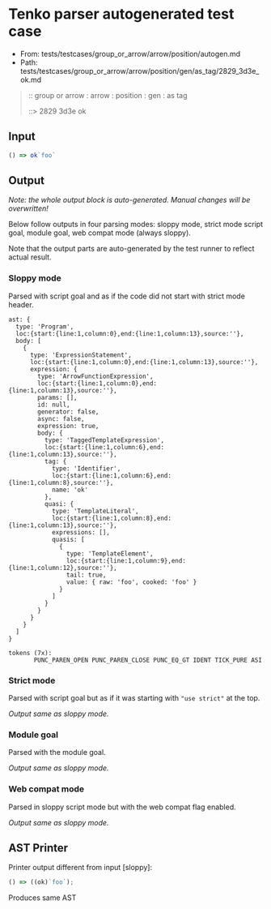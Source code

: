# Tenko parser autogenerated test case

- From: tests/testcases/group_or_arrow/arrow/position/autogen.md
- Path: tests/testcases/group_or_arrow/arrow/position/gen/as_tag/2829_3d3e_ok.md

> :: group or arrow : arrow : position : gen : as tag
>
> ::> 2829 3d3e ok

## Input


`````js
() => ok`foo`
`````

## Output

_Note: the whole output block is auto-generated. Manual changes will be overwritten!_

Below follow outputs in four parsing modes: sloppy mode, strict mode script goal, module goal, web compat mode (always sloppy).

Note that the output parts are auto-generated by the test runner to reflect actual result.

### Sloppy mode

Parsed with script goal and as if the code did not start with strict mode header.

`````
ast: {
  type: 'Program',
  loc:{start:{line:1,column:0},end:{line:1,column:13},source:''},
  body: [
    {
      type: 'ExpressionStatement',
      loc:{start:{line:1,column:0},end:{line:1,column:13},source:''},
      expression: {
        type: 'ArrowFunctionExpression',
        loc:{start:{line:1,column:0},end:{line:1,column:13},source:''},
        params: [],
        id: null,
        generator: false,
        async: false,
        expression: true,
        body: {
          type: 'TaggedTemplateExpression',
          loc:{start:{line:1,column:6},end:{line:1,column:13},source:''},
          tag: {
            type: 'Identifier',
            loc:{start:{line:1,column:6},end:{line:1,column:8},source:''},
            name: 'ok'
          },
          quasi: {
            type: 'TemplateLiteral',
            loc:{start:{line:1,column:8},end:{line:1,column:13},source:''},
            expressions: [],
            quasis: [
              {
                type: 'TemplateElement',
                loc:{start:{line:1,column:9},end:{line:1,column:12},source:''},
                tail: true,
                value: { raw: 'foo', cooked: 'foo' }
              }
            ]
          }
        }
      }
    }
  ]
}

tokens (7x):
       PUNC_PAREN_OPEN PUNC_PAREN_CLOSE PUNC_EQ_GT IDENT TICK_PURE ASI
`````

### Strict mode

Parsed with script goal but as if it was starting with `"use strict"` at the top.

_Output same as sloppy mode._

### Module goal

Parsed with the module goal.

_Output same as sloppy mode._

### Web compat mode

Parsed in sloppy script mode but with the web compat flag enabled.

_Output same as sloppy mode._

## AST Printer

Printer output different from input [sloppy]:

````js
() => ((ok)`foo`);
````

Produces same AST

